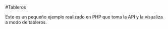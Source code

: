 #Tableros

Este es un pequeño ejemplo realizado en PHP que toma la API y la visualiza a modo de tableros.

